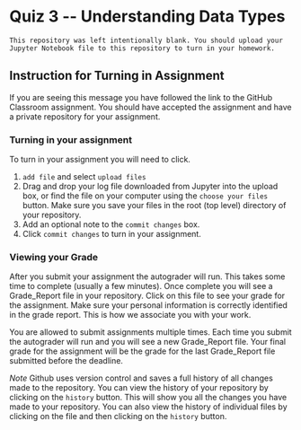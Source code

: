 # Quiz 3 -- Understanding Data Types

```{note}
This repository was left intentionally blank. You should upload your Jupyter Notebook file to this repository to turn in your homework.
```
## Instruction for Turning in Assignment

If you are seeing this message you have followed the link to the GitHub Classroom assignment.  You should have accepted the assignment and have a private repository for your assignment.

### Turning in your assignment

To turn in your assignment you will need to click.
1. `add file` and select `upload files`
2. Drag and drop your log file downloaded from Jupyter into the upload box, or find the file on your computer using the `choose your files` button. Make sure you save your files in the root (top level) directory of your repository.
3. Add an optional note to the `commit changes` box.
4. Click `commit changes` to turn in your assignment.

### Viewing your Grade

After you submit your assignment the autograder will run. This takes some time to complete (usually a few minutes). Once complete you will see a Grade_Report file in your repository. Click on this file to see your grade for the assignment. Make sure your personal information is correctly identified in the grade report. This is how we associate you with your work.

You are allowed to submit assignments multiple times.  Each time you submit the autograder will run and you will see a new Grade_Report file.  Your final grade for the assignment will be the grade for the last Grade_Report file submitted before the deadline.

*Note* Github uses version control and saves a full history of all changes made to the repository. You can view the history of your repository by clicking on the `history` button.  This will show you all the changes you have made to your repository.  You can also view the history of individual files by clicking on the file and then clicking on the `history` button.
